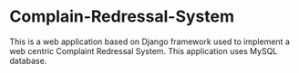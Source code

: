 # Complain-Redressal-System
This is a web application based on Django framework used to implement a web centric Complaint Redressal System. This application uses MySQL database.
